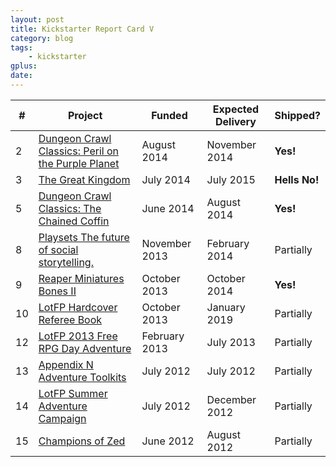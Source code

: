 ```yaml
---
layout: post
title: Kickstarter Report Card V
category: blog
tags:
    - kickstarter
gplus:
date:
---
```


| #  | Project                                                 | Funded        | Expected Delivery | Shipped?
|----|---------------------------------------------------------|---------------|-------------------|----------
|  2 | [Dungeon Crawl Classics: Peril on the Purple Planet][2] | August 2014   | November 2014     | **Yes!** 
|  3 | [The Great Kingdom][3]                                  | July 2014     | July 2015         | **Hells No!**
|  5 | [Dungeon Crawl Classics: The Chained Coffin][5]         | June 2014     | August 2014       | **Yes!**
|  8 | [Playsets The future of social storytelling.][8]        | November 2013 | February 2014     | Partially
|  9 | [Reaper Miniatures Bones II][9]                         | October 2013  | October 2014      | **Yes!**
| 10 | [LotFP Hardcover Referee Book][10]                      | October 2013  | January 2019      | Partially
| 12 | [LotFP 2013 Free RPG Day Adventure][12]                 | February 2013 | July 2013         | Partially
| 13 | [Appendix N Adventure Toolkits][13]                     | July 2012     | July 2012         | Partially
| 14 | [LotFP Summer Adventure Campaign][14]                   | July 2012     | December 2012     | Partially
| 15 | [Champions of Zed][15]                                  | June 2012     | August 2012       | Partially

[2]:  https://www.kickstarter.com/projects/1409961192/dungeon-crawl-classics-peril-on-the-purple-planet
[3]:  https://www.kickstarter.com/projects/720223857/the-great-kingdom
[5]:  https://www.kickstarter.com/projects/1409961192/dungeon-crawl-classics-the-chained-coffin
[8]:  http://www.kickstarter.com/projects/985647565/playsets-the-future-of-social-storytelling
[9]:  http://www.kickstarter.com/projects/1513061270/reaper-miniatures-bones-ii-the-return-of-mr-bones
[10]: http://www.indiegogo.com/projects/lotfp-hardcover-referee-book
[12]: http://www.kickstarter.com/projects/1939191852/lotfp-2013-free-rpg-day-adventure
[13]: http://www.kickstarter.com/projects/1778492214/appendix-n-adventure-toolkits-dcc-rpg-modules
[14]: http://www.indiegogo.com/projects/153307
[15]: http://www.kickstarter.com/projects/280000504/champions-of-zed-zero-edition-dungeoneering

[report-card-iv]: http://save.vs.totalpartykill.ca/blog/kickstarter-report-card-iv/
